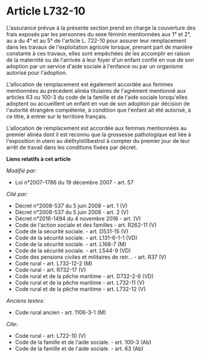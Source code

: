# Article L732-10

L'assurance prévue à la présente section prend en charge la couverture des frais exposés par les personnes du sexe féminin
mentionnées aux 1° et 2°, au a du 4° et au 5° de l'article L. 722-10 pour assurer leur remplacement dans les travaux de
l'exploitation agricole lorsque, prenant part de manière constante à ces travaux, elles sont empêchées de les accomplir en
raison de la maternité ou de l'arrivée à leur foyer d'un enfant confié en vue de son adoption par un service d'aide sociale à
l'enfance ou par un organisme autorisé pour l'adoption.

L'allocation de remplacement est également accordée aux femmes mentionnées au précédent alinéa titulaires de l'agrément
mentionné aux articles 63 ou 100-3 du code de la famille et de l'aide sociale lorsqu'elles adoptent ou accueillent un enfant
en vue de son adoption par décision de l'autorité étrangère compétente, à condition que l'enfant ait été autorisé, à ce
titre, à entrer sur le territoire français.

L'allocation de remplacement est accordée aux femmes mentionnées au premier alinéa dont il est reconnu que la grossesse
pathologique est liée à l'exposition in utero au diéthylstilbestrol à compter du premier jour de leur arrêt de travail dans
les conditions fixées par décret.

**Liens relatifs à cet article**

_Modifié par_:

  - Loi n°2007-1786 du 19 décembre 2007 - art. 57

_Cité par_:

  - Décret n°2008-537 du 5 juin 2008 - art. 1 (V)
  - Décret n°2008-537 du 5 juin 2008 - art. 2 (V)
  - Décret n°2016-1494 du 4 novembre 2016 - art. (V)
  - Code de l'action sociale et des familles - art. R262-11 (V)
  - Code de la sécurité sociale. - art. D531-15 (V)
  - Code de la sécurité sociale. - art. L131-6-1-1 (VD)
  - Code de la sécurité sociale. - art. L168-7 (M)
  - Code de la sécurité sociale. - art. L544-9 (VD)
  - Code des pensions civiles et militaires de retr... - art. R37 (V)
  - Code rural - art. L732-12-2 (M)
  - Code rural - art. R732-17 (V)
  - Code rural et de la pêche maritime - art. D732-2-6 (VD)
  - Code rural et de la pêche maritime - art. L732-11 (V)
  - Code rural et de la pêche maritime - art. L732-12 (V)

_Anciens textes_:

  - Code rural ancien - art. 1106-3-1 (M)

_Cite_:

  - Code rural - art. L722-10 (V)
  - Code de la famille et de l'aide sociale. - art. 100-3 (Ab)
  - Code de la famille et de l'aide sociale. - art. 63 (Ab)
